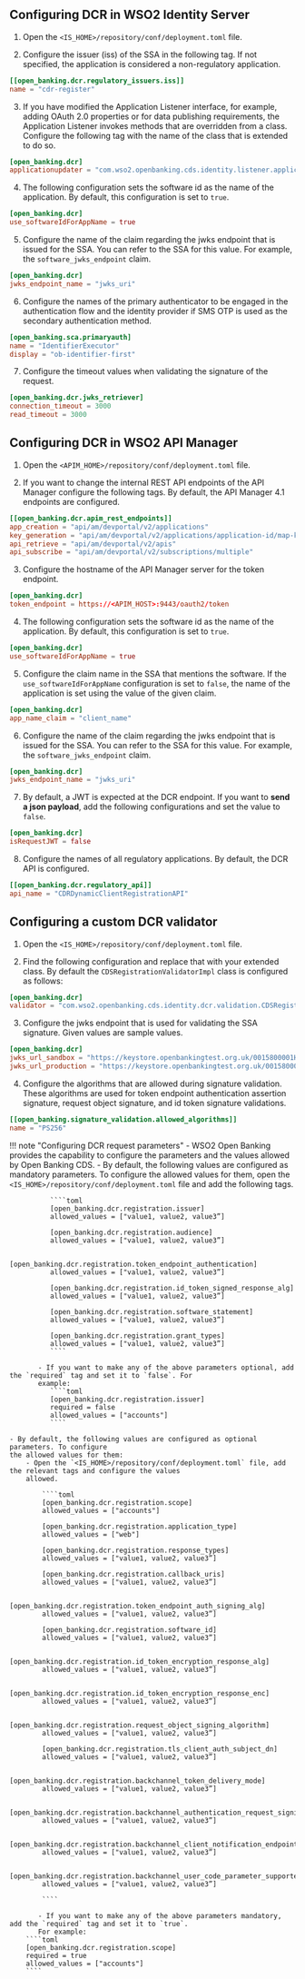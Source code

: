 ## Configuring DCR in WSO2 Identity Server

1. Open the `<IS_HOME>/repository/conf/deployment.toml` file.

2. Configure the issuer (iss) of the SSA in the following tag. If not specified, the application is considered
   a non-regulatory application.

```toml
[[open_banking.dcr.regulatory_issuers.iss]]
name = "cdr-register"
```

3. If you have modified the Application Listener interface, for example, adding OAuth 2.0 properties or for data
   publishing requirements, the Application Listener invokes methods that are overridden from a class. Configure the following
   tag with the name of the class that is extended to do so.

```toml
[open_banking.dcr]
applicationupdater = "com.wso2.openbanking.cds.identity.listener.application.CDSApplicationUpdaterImpl"
```

4. The following configuration sets the software id as the name of the application. By default, this configuration is
   set to `true`.

```toml
[open_banking.dcr]
use_softwareIdForAppName = true
```

5. Configure the name of the claim regarding the jwks endpoint that is issued for the SSA. You can refer to the SSA for
   this value. For example, the `software_jwks_endpoint` claim.

```toml
[open_banking.dcr]
jwks_endpoint_name = "jwks_uri"
```

6. Configure the names of the primary authenticator to be engaged in the authentication flow and the identity provider
   if SMS OTP is used as the secondary authentication method.

```toml
[open_banking.sca.primaryauth]
name = "IdentifierExecutor"
display = "ob-identifier-first"
```

7. Configure the timeout values when validating the signature of the request.

```toml
[open_banking.dcr.jwks_retriever]
connection_timeout = 3000
read_timeout = 3000
```

## Configuring DCR in WSO2 API Manager

1. Open the `<APIM_HOME>/repository/conf/deployment.toml` file.

2. If you want to change the internal REST API endpoints of the API Manager configure the following tags. By default,
   the API Manager 4.1 endpoints are configured.

```toml
[[open_banking.dcr.apim_rest_endpoints]]
app_creation = "api/am/devportal/v2/applications"
key_generation = "api/am/devportal/v2/applications/application-id/map-keys"
api_retrieve = "api/am/devportal/v2/apis"
api_subscribe = "api/am/devportal/v2/subscriptions/multiple"
```

3. Configure the hostname of the API Manager server for the token endpoint.

```toml
[open_banking.dcr]
token_endpoint = https://<APIM_HOST>:9443/oauth2/token
```

4. The following configuration sets the software id as the name of the application. By default, this configuration is
   set to `true`.

```toml
[open_banking.dcr]
use_softwareIdForAppName = true
```

5. Configure the claim name in the SSA that mentions the software. If the `use_softwareIdForAppName` configuration is
   set to `false`, the name of the application is set using the value of the given claim.

```toml
[open_banking.dcr]
app_name_claim = "client_name"
```

6. Configure the name of the claim regarding the jwks endpoint that is issued for the SSA. You can refer to the SSA
   for this value. For example, the `software_jwks_endpoint` claim.

```toml
[open_banking.dcr]
jwks_endpoint_name = "jwks_uri"
```

7. By default, a JWT is expected at the DCR endpoint. If you want to **send a json payload**, add the following
   configurations and set the value to `false`.

```toml
[open_banking.dcr]
isRequestJWT = false
```

8. Configure the names of all regulatory applications. By default, the DCR API is configured.

```toml
[[open_banking.dcr.regulatory_api]]
api_name = "CDRDynamicClientRegistrationAPI"
```

## Configuring a custom DCR validator

1. Open the `<IS_HOME>/repository/conf/deployment.toml` file.

2. Find the following configuration and replace that with your extended class. By default the
   `CDSRegistrationValidatorImpl` class is configured as follows:

```toml
[open_banking.dcr]
validator = "com.wso2.openbanking.cds.identity.dcr.validation.CDSRegistrationValidatorImpl"
```

3. Configure the jwks endpoint that is used for validating the SSA signature. Given values are sample values.

```toml
[open_banking.dcr]
jwks_url_sandbox = "https://keystore.openbankingtest.org.uk/0015800001HQQrZAAX/0015800001HQQrZAAX.jwks"
jwks_url_production = "https://keystore.openbankingtest.org.uk/0015800001HQQrZAAX/0015800001HQQrZAAX.jwks"
```

4. Configure the algorithms that are allowed during signature validation. These algorithms are used for token endpoint
   authentication assertion signature, request object signature, and id token signature validations.

```toml
[[open_banking.signature_validation.allowed_algorithms]]
name = "PS256"
```

!!! note "Configuring DCR request parameters" - WSO2 Open Banking provides the capability to configure the parameters and the values allowed by Open Banking CDS. - By default, the following values are configured as mandatory parameters. To configure
the allowed values for them, open the `<IS_HOME>/repository/conf/deployment.toml` file and add the following
tags.

              ````toml
              [open_banking.dcr.registration.issuer]
              allowed_values = ["value1, value2, value3”]

              [open_banking.dcr.registration.audience]
              allowed_values = ["value1, value2, value3”]

              [open_banking.dcr.registration.token_endpoint_authentication]
              allowed_values = ["value1, value2, value3”]

              [open_banking.dcr.registration.id_token_signed_response_alg]
              allowed_values = ["value1, value2, value3”]

              [open_banking.dcr.registration.software_statement]
              allowed_values = ["value1, value2, value3”]

              [open_banking.dcr.registration.grant_types]
              allowed_values = ["value1, value2, value3”]
              ````

           - If you want to make any of the above parameters optional, add the `required` tag and set it to `false`. For
           example:
              ````toml
              [open_banking.dcr.registration.issuer]
              required = false
              allowed_values = ["accounts"]
              ````

    - By default, the following values are configured as optional parameters. To configure
    the allowed values for them:
        - Open the `<IS_HOME>/repository/conf/deployment.toml` file, add the relevant tags and configure the values
        allowed.

            ````toml
            [open_banking.dcr.registration.scope]
            allowed_values = ["accounts"]

            [open_banking.dcr.registration.application_type]
            allowed_values = ["web"]

            [open_banking.dcr.registration.response_types]
            allowed_values = ["value1, value2, value3”]

            [open_banking.dcr.registration.callback_uris]
            allowed_values = ["value1, value2, value3”]

            [open_banking.dcr.registration.token_endpoint_auth_signing_alg]
            allowed_values = ["value1, value2, value3”]

            [open_banking.dcr.registration.software_id]
            allowed_values = ["value1, value2, value3”]

            [open_banking.dcr.registration.id_token_encryption_response_alg]
            allowed_values = ["value1, value2, value3”]

            [open_banking.dcr.registration.id_token_encryption_response_enc]
            allowed_values = ["value1, value2, value3”]

            [open_banking.dcr.registration.request_object_signing_algorithm]
            allowed_values = ["value1, value2, value3”]

            [open_banking.dcr.registration.tls_client_auth_subject_dn]
            allowed_values = ["value1, value2, value3”]

            [open_banking.dcr.registration.backchannel_token_delivery_mode]
            allowed_values = ["value1, value2, value3”]

            [open_banking.dcr.registration.backchannel_authentication_request_signing_alg]
            allowed_values = ["value1, value2, value3”]

            [open_banking.dcr.registration.backchannel_client_notification_endpoint]
            allowed_values = ["value1, value2, value3”]

            [open_banking.dcr.registration.backchannel_user_code_parameter_supported]
            allowed_values = ["value1, value2, value3”]

            ````

           - If you want to make any of the above parameters mandatory, add the `required` tag and set it to `true`.
           For example:
        ````toml
        [open_banking.dcr.registration.scope]
        required = true
        allowed_values = ["accounts"]
        ````
